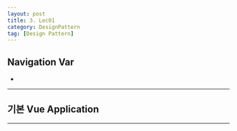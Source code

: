 ```yaml
---
layout: post
title: 3. Lec01
category: DesignPattern
tag: [Design Pattern]
---
```


## Navigation Var

- **[]()**

---

## 기본 Vue Application

---
